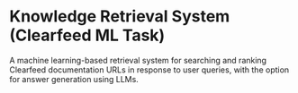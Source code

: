 # Knowledge Retrieval System (Clearfeed ML Task)
A machine learning-based retrieval system for searching and ranking Clearfeed documentation URLs in response to user queries, with the option for answer generation using LLMs.
